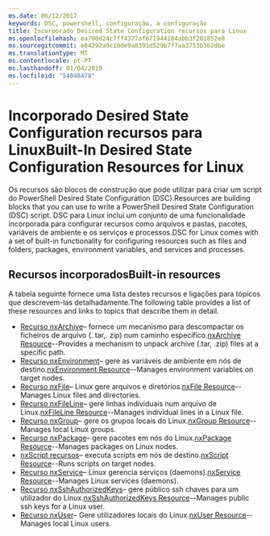 ```yaml
---
ms.date: 06/12/2017
keywords: DSC, powershell, configuração, a configuração
title: Incorporado Desired State Configuration recursos para Linux
ms.openlocfilehash: ea700d24c7ff4377af671944184abb3f201852e8
ms.sourcegitcommit: e04292a9c10de9a8391d529b7f7aa3753b362dbe
ms.translationtype: MT
ms.contentlocale: pt-PT
ms.lasthandoff: 01/04/2019
ms.locfileid: "54048478"
---
```

# <a name="built-in-desired-state-configuration-resources-for-linux"></a><span data-ttu-id="bfff6-103">Incorporado Desired State Configuration recursos para Linux</span><span class="sxs-lookup"><span data-stu-id="bfff6-103">Built-In Desired State Configuration Resources for Linux</span></span>

<span data-ttu-id="bfff6-104">Os recursos são blocos de construção que pode utilizar para criar um script do PowerShell Desired State Configuration (DSC).</span><span class="sxs-lookup"><span data-stu-id="bfff6-104">Resources are building blocks that you can use to write a PowerShell Desired State Configuration (DSC) script.</span></span> <span data-ttu-id="bfff6-105">DSC para Linux inclui um conjunto de uma funcionalidade incorporada para configurar recursos como arquivos e pastas, pacotes, variáveis de ambiente e os serviços e processos.</span><span class="sxs-lookup"><span data-stu-id="bfff6-105">DSC for Linux comes with a set of built-in functionality for configuring resources such as files and folders, packages, environment variables, and services and processes.</span></span>

## <a name="built-in-resources"></a><span data-ttu-id="bfff6-106">Recursos incorporados</span><span class="sxs-lookup"><span data-stu-id="bfff6-106">Built-in resources</span></span>

<span data-ttu-id="bfff6-107">A tabela seguinte fornece uma lista destes recursos e ligações para tópicos que descrevem-las detalhadamente.</span><span class="sxs-lookup"><span data-stu-id="bfff6-107">The following table provides a list of these resources and links to topics that describe them in detail.</span></span>

* <span data-ttu-id="bfff6-108">[Recurso nxArchive](lnxArchiveResource.md)– fornece um mecanismo para descompactar os ficheiros de arquivo (. tar,. zip) num caminho específico.</span><span class="sxs-lookup"><span data-stu-id="bfff6-108">[nxArchive Resource](lnxArchiveResource.md)--Provides a mechanism to unpack archive (.tar, .zip) files at a specific path.</span></span>
* <span data-ttu-id="bfff6-109">[Recurso nxEnvironment](lnxEnvironmentResource.md)– gere as variáveis de ambiente em nós de destino.</span><span class="sxs-lookup"><span data-stu-id="bfff6-109">[nxEnvironment Resource](lnxEnvironmentResource.md)--Manages environment variables on target nodes.</span></span>
* <span data-ttu-id="bfff6-110">[Recurso nxFile](lnxFileResource.md)– Linux gere arquivos e diretórios.</span><span class="sxs-lookup"><span data-stu-id="bfff6-110">[nxFile Resource](lnxFileResource.md)--Manages Linux files and directories.</span></span>
* <span data-ttu-id="bfff6-111">[Recurso nxFileLine](lnxFileLineResource.md)– gere linhas individuais num arquivo de Linux.</span><span class="sxs-lookup"><span data-stu-id="bfff6-111">[nxFileLine Resource](lnxFileLineResource.md)--Manages individual lines in a Linux file.</span></span>
* <span data-ttu-id="bfff6-112">[Recurso nxGroup](lnxGroupResource.md)– gere os grupos locais do Linux.</span><span class="sxs-lookup"><span data-stu-id="bfff6-112">[nxGroup Resource](lnxGroupResource.md)--Manages local Linux groups.</span></span>
* <span data-ttu-id="bfff6-113">[Recurso nxPackage](lnxPackageResource.md)– gere pacotes em nós do Linux.</span><span class="sxs-lookup"><span data-stu-id="bfff6-113">[nxPackage Resource](lnxPackageResource.md)--Manages packages on Linux nodes.</span></span>
* <span data-ttu-id="bfff6-114">[nxScript recursos](lnxScriptResource.md)– executa scripts em nós de destino.</span><span class="sxs-lookup"><span data-stu-id="bfff6-114">[nxScript Resource](lnxScriptResource.md)--Runs scripts on target nodes.</span></span>
* <span data-ttu-id="bfff6-115">[Recurso nxService](lnxServiceResource.md)– Linux gerencia serviços (daemons).</span><span class="sxs-lookup"><span data-stu-id="bfff6-115">[nxService Resource](lnxServiceResource.md)--Manages Linux services (daemons).</span></span>
* <span data-ttu-id="bfff6-116">[Recurso nxSshAuthorizedKeys](lnxSshAuthorizedKeysResource.md)– gere público ssh chaves para um utilizador do Linux.</span><span class="sxs-lookup"><span data-stu-id="bfff6-116">[nxSshAuthorizedKeys Resource](lnxSshAuthorizedKeysResource.md)--Manages public ssh keys for a Linux user.</span></span>
* <span data-ttu-id="bfff6-117">[Recurso nxUser](lnxUserResource.md)– Gere utilizadores locais do Linux.</span><span class="sxs-lookup"><span data-stu-id="bfff6-117">[nxUser Resource](lnxUserResource.md)--Manages local Linux users.</span></span>